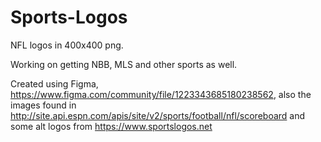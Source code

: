 # Sports-Logos
NFL logos in 400x400 png.

Working on getting NBB, MLS and other sports as well. 

Created using Figma, https://www.figma.com/community/file/1223343685180238562, also the images found in http://site.api.espn.com/apis/site/v2/sports/football/nfl/scoreboard and some alt logos from https://www.sportslogos.net
